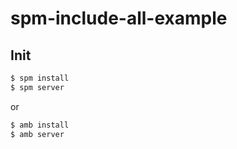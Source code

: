 # spm-include-all-example

## Init

```bash
$ spm install
$ spm server
```

or

```bash
$ amb install
$ amb server
```
